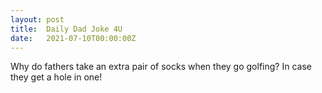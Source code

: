 ```yaml
---
layout: post
title:  Daily Dad Joke 4U
date:   2021-07-10T00:00:00Z
---
```

Why do fathers take an extra pair of socks when they go golfing? In case they get a hole in one!
